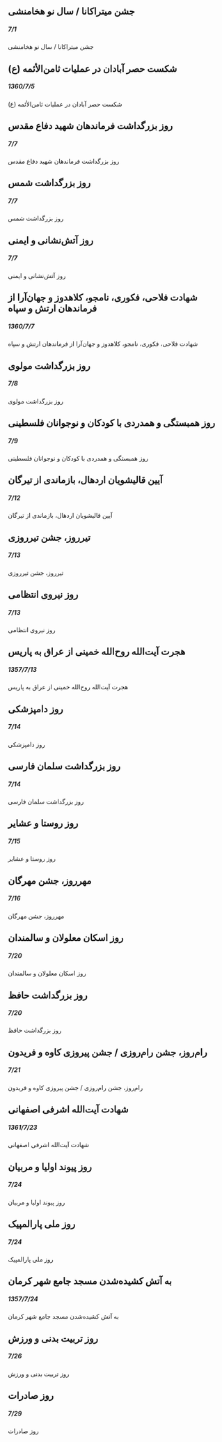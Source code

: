 

## جشن میتراکانا / سال نو هخامنشی
##### 7/1

جشن میتراکانا / سال نو هخامنشی



## شکست حصر آبادان در عملیات ثامن‌الأئمه (ع)
##### 1360/7/5

شکست حصر آبادان در عملیات ثامن‌الأئمه (ع)



## روز بزرگداشت فرماندهان شهید دفاع مقدس
##### 7/7

روز بزرگداشت فرماندهان شهید دفاع مقدس



## روز بزرگداشت شمس
##### 7/7

روز بزرگداشت شمس



## روز آتش‌نشانی و ایمنی
##### 7/7

روز آتش‌نشانی و ایمنی



## شهادت فلاحی، فکوری، نامجو، کلاهدوز و جهان‌آرا از فرماندهان ارتش و سپاه
##### 1360/7/7

شهادت فلاحی، فکوری، نامجو، کلاهدوز و جهان‌آرا از فرماندهان ارتش و سپاه



## روز بزرگداشت مولوی
##### 7/8

روز بزرگداشت مولوی



## روز همبستگی و همدردی با کودکان و نوجوانان فلسطینی
##### 7/9

روز همبستگی و همدردی با کودکان و نوجوانان فلسطینی



## آیین قالیشویان اردهال، بازماندی از تیرگان
##### 7/12

آیین قالیشویان اردهال، بازماندی از تیرگان



## تیرروز، جشن تیرروزی
##### 7/13

تیرروز، جشن تیرروزی



## روز نیروی انتظامی
##### 7/13

روز نیروی انتظامی



## هجرت آیت‌الله روح‌الله خمینی از عراق به پاریس
##### 1357/7/13

هجرت آیت‌الله روح‌الله خمینی از عراق به پاریس



## روز دامپزشکی
##### 7/14

روز دامپزشکی



## روز بزرگداشت سلمان فارسی
##### 7/14

روز بزرگداشت سلمان فارسی



## روز روستا و عشایر
##### 7/15

روز روستا و عشایر



## مهرروز، جشن مهرگان
##### 7/16

مهرروز، جشن مهرگان



## روز اسکان معلولان و سالمندان
##### 7/20

روز اسکان معلولان و سالمندان



## روز بزرگداشت حافظ
##### 7/20

روز بزرگداشت حافظ



## رام‌روز، جشن رام‌روزی / جشن پیروزی کاوه و فریدون
##### 7/21

رام‌روز، جشن رام‌روزی / جشن پیروزی کاوه و فریدون



## شهادت آیت‌الله اشرفی اصفهانی
##### 1361/7/23

شهادت آیت‌الله اشرفی اصفهانی



## روز پیوند اولیا و مربیان
##### 7/24

روز پیوند اولیا و مربیان



## روز ملی پارالمپیک
##### 7/24

روز ملی پارالمپیک



## به آتش کشیده‌شدن مسجد جامع شهر کرمان
##### 1357/7/24

به آتش کشیده‌شدن مسجد جامع شهر کرمان



## روز تربیت بدنی و ورزش
##### 7/26

روز تربیت بدنی و ورزش



## روز صادرات
##### 7/29

روز صادرات

